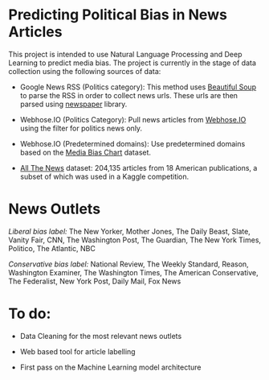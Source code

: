 # Predicting Political Bias in News Articles

This project is intended to use Natural Language Processing and Deep Learning to predict media bias. The project is currently in the stage of data collection using the following sources of data:

- Google News RSS (Politics category): This method uses [Beautiful Soup](https://launchpad.net/beautifulsoup) to parse the RSS in order to collect news urls. These urls are then parsed using [newspaper](https://newspaper.readthedocs.io/en/latest/) library.

- Webhose.IO (Politics Category): Pull news articles from [Webhose.IO](https://webhose.io) using the filter for politics news only.

- Webhose.IO (Predetermined domains): Use predetermined domains based on the [Media Bias Chart](https://www.adfontesmedia.com/) dataset.

- [All The News](https://components.one/datasets/all-the-news-articles-dataset/) dataset: 204,135 articles from 18 American publications, a subset of which was used in a Kaggle competition.

# News Outlets

*Liberal bias label:* The New Yorker, Mother Jones, The Daily Beast, Slate, Vanity Fair, CNN, The Washington Post, The Guardian, The New York Times, Politico, The Atlantic, NBC

*Conservative bias label:* National Review, The Weekly Standard, Reason, Washington Examiner, The Washington Times, The American Conservative, The Federalist, New York Post, Daily Mail, Fox News

# To do:

- Data Cleaning for the most relevant news outlets

- Web based tool for article labelling

- First pass on the Machine Learning model architecture
